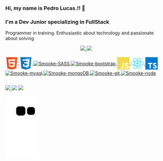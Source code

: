 ### Hi, my name is Pedro Lucas.!! 👋
### I'm a Dev Junior specializing in FullStack

<p>Programmer in training. Enthusiastic about technology and passionate about solving</p>
<div align="center">
  <a href="https://github.com/Smooke09">
 <img height="180em" src="https://github-readme-stats.vercel.app/api?username=Smooke09&show_icons=true&theme=cobalt&include_all_commits=false&count_private=true"/>
  <img height="180em" src="https://github-readme-stats.vercel.app/api/top-langs/?username=Smooke09&layout=compact&langs_count=7&theme=cobalt"/>
</div>


  
  <div style="display:block"><br/>
 <img align="center" alt="Smooke-HTML" height="40" width="40"
    src="https://raw.githubusercontent.com/devicons/devicon/master/icons/html5/html5-original.svg">
<img align="center" alt="Smooke-CSS" height="40" width="40"
    src="https://raw.githubusercontent.com/devicons/devicon/master/icons/css3/css3-original.svg">
<img align="center" alt="Smooke-SASS" height="40" width="40"
    src="https://cdn.jsdelivr.net/gh/devicons/devicon/icons/sass/sass-original.svg">
<img align="center" alt="Smooke-bootstrap" height="40" width="40"
    src="https://cdn.jsdelivr.net/gh/devicons/devicon/icons/bootstrap/bootstrap-original.svg">
<img align="center" alt="Smooke-Js" height="40" width="40"
    src="https://raw.githubusercontent.com/devicons/devicon/master/icons/javascript/javascript-plain.svg">
<img align="center" alt="Smooke-React" height="40" width="40"
    src="https://raw.githubusercontent.com/devicons/devicon/master/icons/react/react-original.svg">
<img align="center" alt="Smooke-Ts" height="40" width="40"
    src="https://raw.githubusercontent.com/devicons/devicon/master/icons/typescript/typescript-plain.svg">
<img align="center" alt="Smooke-mysql" height="40" width="40"
    src="https://cdn.jsdelivr.net/gh/devicons/devicon/icons/mysql/mysql-original-wordmark.svg">
<img align="center" alt="Smooke-mongoDB" height="40" width="40"
    src="https://cdn.jsdelivr.net/gh/devicons/devicon/icons/mongodb/mongodb-original-wordmark.svg">
<img align="center" alt="Smooke-git" height="40" width="40"
    src="https://cdn.jsdelivr.net/gh/devicons/devicon/icons/git/git-plain-wordmark.svg">
<img align="center" alt="Smooke-node" height="40" width="40"
    src="https://cdn.jsdelivr.net/gh/devicons/devicon/icons/nodejs/nodejs-original.svg">
  </div>
    
 ##
    
  <a href="https://youtube.com/channel/UC7Xzqat6TqvALt5io7o2GTQ" target="_blank"><img src="https://img.shields.io/badge/YouTube-FF0000?style=for-the-badge&logo=youtube&logoColor=white" target="_blank">
    </a>
  <a href="https://www.instagram.com/pedrolucas771" target="_blank"><img src="https://img.shields.io/badge/-Instagram-%23E4405F?style=for-the-badge&logo=instagram&logoColor=white" target="_blank"></a>
  <a href="https://www.linkedin.com/in/pedro-lucas-358332168" target="_blank"><img src="https://img.shields.io/badge/-LinkedIn-%230077B5?style=for-the-badge&logo=linkedin&logoColor=white" target="_blank">
  </a> 
  
![Snake animation](https://github.com/Smooke09/Smooke09/blob/output/github-contribution-grid-snake.svg)
 
</div>
